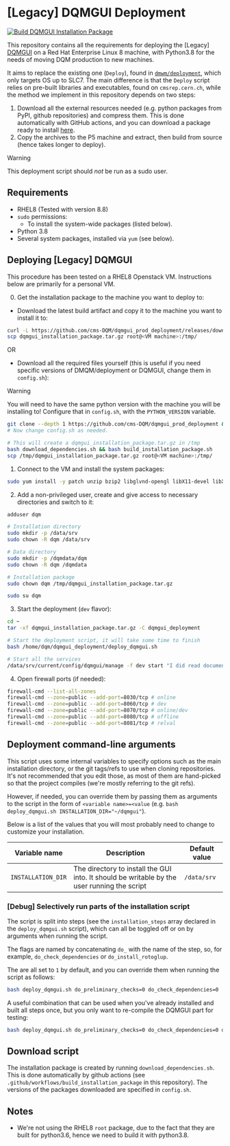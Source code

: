 # [Legacy] DQMGUI Deployment

[![Build DQMGUI Installation Package](https://github.com/cms-DQM/dqmgui_prod_deployment/actions/workflows/build_installation_package.yaml/badge.svg)](https://github.com/cms-DQM/dqmgui_prod_deployment/actions/workflows/build_installation_package.yaml)

This repository contains all the requirements for deploying the [Legacy] [DQMGUI](https://github.com/cms-DQM/dqmgui_prod) on a Red Hat Enterprise Linux 8 machine, with Python3.8 for the needs of moving DQM production to new machines.

It aims to replace the existing one (`Deploy`), found in [`dmwm/deployment`](https://github.com/dmwm/deployment/tree/master/Deploy), which only targets OS up to SLC7. The main difference is that the `Deploy` script relies on pre-built libraries and executables, found on `cmsrep.cern.ch`, while the method we implement in this repository depends on two steps:

1. Download all the external resources needed (e.g. python packages from PyPI, github repositories) and compress them. This is done automatically with GitHub actions, and you can download a package ready to install [here](https://github.com/cms-DQM/dqmgui_prod_deployment/actions/workflows/build_installation_package.yaml).
2. Copy the archives to the P5 machine and extract, then build from source (hence takes longer to deploy).

> [!WARNING]
> This deployment script should *not* be run as a sudo user.

## Requirements

- RHEL8 (Tested with version 8.8)
- `sudo` permissions:
  - To install the system-wide packages (listed below).
- Python 3.8
- Several system packages, installed via `yum` (see below).

## Deploying [Legacy] DQMGUI

This procedure has been tested on a RHEL8 Openstack VM. Instructions below are primarily for a personal VM.

0. Get the installation package to the machine you want to deploy to:
  * Download the latest build artifact and copy it to the machine you want to install it to:
  ```bash
  curl -L https://github.com/cms-DQM/dqmgui_prod_deployment/releases/download/latest/dqmgui_installation_package.tar.gz --output dqmgui_installation_package.tar.gz
  scp dqmgui_installation_package.tar.gz root@<VM machine>:/tmp/
  ```
  OR
  * Download all the required files yourself (this is useful if you need specific versions of DMQM/deployment or DQMGUI, change them in `config.sh`):
  > [!WARNING]
  > You will need to have the same python version with the machine you will be installing to! Configure that in `config.sh`, with the `PYTHON_VERSION` variable.
  ```bash
  git clone --depth 1 https://github.com/cms-DQM/dqmgui_prod_deployment && cd dqmgui_prod_deployment
  # Now change config.sh as needed.

  # This will create a dqmgui_installation_package.tar.gz in /tmp
  bash download_dependencies.sh && bash build_installation_package.sh
  scp /tmp/dqmgui_installation_package.tar.gz root@<VM machine>:/tmp/
  ```

1. Connect to the VM and install the system packages:

  ```bash
  sudo yum install -y patch unzip bzip2 libglvnd-opengl libX11-devel libXext-devel libXft-devel libXpm-devel mesa-libGLU mesa-libGLU-devel perl-Env perl-Switch perl-Thread-Queue glibc-headers libidn libXcursor libXi libXinerama libXrandr perl perl-Digest-MD5 tcsh zsh epel-release libcurl-devel python38 python38-devel boost-python3-devel protobuf-devel jemalloc-devel pcre-devel boost-devel lzo-devel cmake xz-devel openssl-devel libjpeg-turbo-devel libpng-devel gcc-c++ gcc binutils gcc-gfortran mesa-libGL-devel mesa-libGLU-devel glew-devel ftgl-devel fftw-devel cfitsio-devel graphviz-devel libuuid-devel avahi-compat-libdns_sd-devel openldap-devel python3-numpy libxml2-devel gsl-devel readline-devel R-devel R-Rcpp-devel R-RInside-devel xrootd-client
  ```

2. Add a non-privileged user, create and give access to necessary directories and switch to it:

  ```bash
  adduser dqm

  # Installation directory
  sudo mkdir -p /data/srv
  sudo chown -R dqm /data/srv

  # Data directory
  sudo mkdir -p /dqmdata/dqm
  sudo chown -R dqm /dqmdata

  # Installation package
  sudo chown dqm /tmp/dqmgui_installation_package.tar.gz

  sudo su dqm
  ```

3. Start the deployment (`dev` flavor):

  ```bash
  cd ~
  tar -xf dqmgui_installation_package.tar.gz -C dqmgui_deployment

  # Start the deployment script, it will take some time to finish
  bash /home/dqm/dqmgui_deployment/deploy_dqmgui.sh

  # Start all the services
  /data/srv/current/config/dqmgui/manage -f dev start "I did read documentation"
  ```

4. Open firewall ports (if needed):

  ```bash
  firewall-cmd --list-all-zones
  firewall-cmd --zone=public --add-port=8030/tcp # online
  firewall-cmd --zone=public --add-port=8060/tcp # dev
  firewall-cmd --zone=public --add-port=8070/tcp # online/dev
  firewall-cmd --zone=public --add-port=8080/tcp # offline
  firewall-cmd --zone=public --add-port=8081/tcp # relval
  ```

## Deployment command-line arguments

This script uses some internal variables to specify options such as the main installation directory, or the git tags/refs to use when cloning repositories. It's not recommended that you edit those, as most of them are hand-picked so that the project compiles (we're mostly referring to the git refs).

However, if needed, you can override them by passing them as arguments to the script in the form of `<variable name>=<value` (e.g. `bash deploy_dqmgui.sh INSTALLATION_DIR="~/dqmgui"`).

Below is a list of the values that you will most probably need to change to customize your installation.

| Variable name | Description |Default value |
|---------------|-------------|--------------|
| `INSTALLATION_DIR` | The directory to install the GUI into. It should be writable by the user running the script | `/data/srv` |

### [Debug] Selectively run parts of the installation script

The script is split into steps (see the `installation_steps` array declared in the `deploy_dqmgui.sh` script), which can all be toggled off or on by arguments when running the script.

The flags are named by concatenating `do_` with the name of the step, so, for example, `do_check_dependencies` or `do_install_rotoglup`.

The are all set to `1` by default, and you can override them when running the script as follows:

```bash
bash deploy_dqmgui.sh do_preliminary_checks=0 do_check_dependencies=0
```

A useful combination that can be used when you've already installed and built all steps once, but you only want to re-compile the DQMGUI part for testing:

```bash
bash deploy_dqmgui.sh do_preliminary_checks=0 do_check_dependencies=0 do_create_directories=1 do_install_boost_gil=0 do_install_gil_numeric=0 do_install_rotoglup=0 do_install_classlib=0 do_compile_classlib=0 do_install_dmwm=0 do_install_root=0 do_compile_root=0 do_install_dqmgui=0 do_compile_dqmgui=1 do_install_yui=0 do_install_extjs=0 do_install_d3=0 do_install_jsroot=0 do_clean_crontab=0 do_install_crontab=0
```

## Download script

The installation package is created by running `download_dependencies.sh`. This is done automatically by github actions (see `.github/workflows/build_installation_package` in this repository). The versions of the packages downloaded are specified in `config.sh`.

## Notes

- We're not using the RHEL8 `root` package, due to the fact that they are built for python3.6, hence we need to build it with python3.8.
